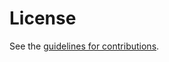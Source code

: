# License

See the
[guidelines for contributions](https://github.com/OR13/draft-steele-spice-oblivious-credential-state/blob/main/CONTRIBUTING.md).
